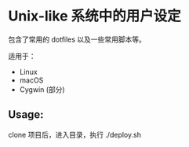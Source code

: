 # Unix-like 系统中的用户设定

包含了常用的 dotfiles 以及一些常用脚本等。

适用于：

 * Linux
 * macOS
 * Cygwin (部分)

## Usage:

clone 项目后，进入目录，执行 ./deploy.sh

